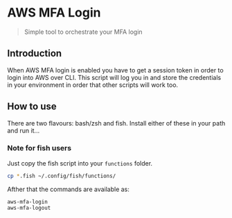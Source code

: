 # AWS MFA Login
> Simple tool to orchestrate your MFA login

## Introduction
When AWS MFA login is enabled you have to get a session token in order
to login into AWS over CLI. This script will log you in and store the 
credentials in your environment in order that other scripts will work
too.

## How to use
There are two flavours: bash/zsh and fish. Install either of these in your
path and run it...

### Note for fish users
Just copy the fish script into your `functions` folder.

```bash
cp *.fish ~/.config/fish/functions/
```

Afther that the commands are available as:

```fish
aws-mfa-login
aws-mfa-logout
```
